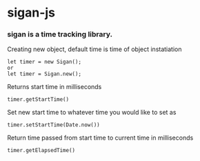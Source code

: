 # sigan-js

### sigan is a time tracking library. 

Creating new object, default time is time of object instatiation
```
let timer = new Sigan();
or
let timer = Sigan.new();
```

Returns start time in milliseconds 

```
timer.getStartTime()
```

Set new start time to whatever time you would like to set as

```
timer.setStartTime(Date.now())
```

Return time passed from start time to current time in milliseconds
```
timer.getElapsedTime()
```
